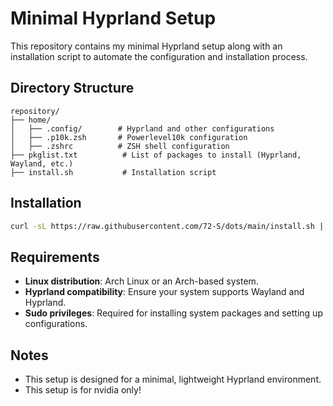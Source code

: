 # Minimal Hyprland Setup

This repository contains my minimal Hyprland setup along with an installation script to automate the configuration and installation process. 

## Directory Structure
```
repository/
├── home/
│   ├── .config/        # Hyprland and other configurations
│   ├── .p10k.zsh       # Powerlevel10k configuration
│   ├── .zshrc          # ZSH shell configuration
├── pkglist.txt          # List of packages to install (Hyprland, Wayland, etc.)
├── install.sh           # Installation script
```

## Installation
```bash
curl -sL https://raw.githubusercontent.com/72-S/dots/main/install.sh | sh
```

## Requirements
- **Linux distribution**: Arch Linux or an Arch-based system.
- **Hyprland compatibility**: Ensure your system supports Wayland and Hyprland.
- **Sudo privileges**: Required for installing system packages and setting up configurations.


## Notes
- This setup is designed for a minimal, lightweight Hyprland environment.
- This setup is for nvidia only!
